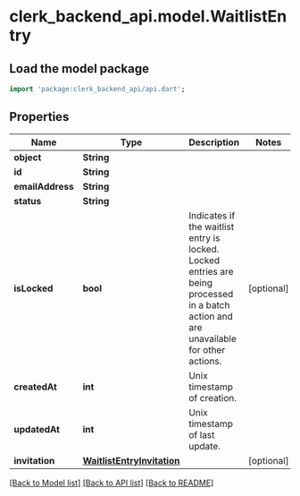 # clerk_backend_api.model.WaitlistEntry

## Load the model package
```dart
import 'package:clerk_backend_api/api.dart';
```

## Properties
Name | Type | Description | Notes
------------ | ------------- | ------------- | -------------
**object** | **String** |  | 
**id** | **String** |  | 
**emailAddress** | **String** |  | 
**status** | **String** |  | 
**isLocked** | **bool** | Indicates if the waitlist entry is locked. Locked entries are being processed in a batch action and are unavailable for other actions.  | [optional] 
**createdAt** | **int** | Unix timestamp of creation.  | 
**updatedAt** | **int** | Unix timestamp of last update.  | 
**invitation** | [**WaitlistEntryInvitation**](WaitlistEntryInvitation.md) |  | [optional] 

[[Back to Model list]](../README.md#documentation-for-models) [[Back to API list]](../README.md#documentation-for-api-endpoints) [[Back to README]](../README.md)


